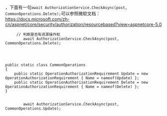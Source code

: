 ，下面有一句`await AuthorizationService.CheckAsync(post, CommonOperations.Delete);`可以参照微软文档： https://docs.microsoft.com/zh-cn/aspnet/core/security/authorization/resourcebased?view=aspnetcore-5.0

         // 判断是否有资源操作权
            await AuthorizationService.CheckAsync(post, CommonOperations.Delete);




    public static class CommonOperations
    {
        public static OperationAuthorizationRequirement Update = new OperationAuthorizationRequirement { Name = nameof(Update) };
        public static OperationAuthorizationRequirement Delete = new OperationAuthorizationRequirement { Name = nameof(Delete) };
    }


            await AuthorizationService.CheckAsync(post, CommonOperations.Update);




